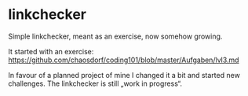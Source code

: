 # linkchecker
Simple linkchecker, meant as an exercise, now somehow growing.

It started with an exercise:
https://github.com/chaosdorf/coding101/blob/master/Aufgaben/lvl3.md

In favour of a planned project of mine I changed it a bit and started new challenges.
The linkchecker is still „work in progress“.
